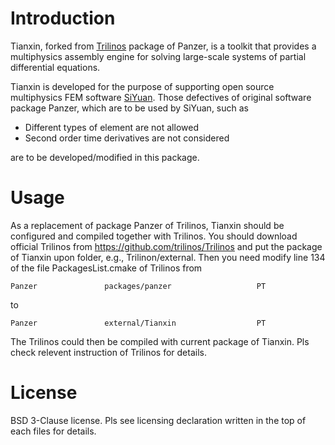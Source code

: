 # Introduction
Tianxin, forked from [Trilinos](https://github.com/trilinos/Trilinos) package of Panzer, is a toolkit that provides a multiphysics assembly engine for solving large-scale systems of partial differential equations. 

Tianxin is developed for the purpose of supporting open source multiphysics FEM software [SiYuan](https://gitlab.com/hillyuan/siyuan). Those defectives of original software package Panzer, which are to be used by SiYuan, such as
- Different types of element are not allowed
- Second order time derivatives are not considered

are to be developed/modified in this package.


# Usage

As a replacement of package Panzer of Trilinos, Tianxin should be configured and compiled together with Trilinos. You should download official Trilinos from https://github.com/trilinos/Trilinos and put the package of Tianxin upon folder, e.g., Trilinon/external. Then you need modify line 134 of the file PackagesList.cmake of Trilinos from
```
Panzer               packages/panzer                   PT 
```
to
```
Panzer               external/Tianxin                  PT 
```
The Trilinos could then be compiled with current package of Tianxin. Pls check relevent instruction of Trilinos for details.

# License

BSD 3-Clause license. Pls see licensing declaration written in the top of each files for details.